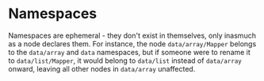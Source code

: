 # Namespaces

Namespaces are ephemeral - they don't exist in themselves, only inasmuch as a node declares them. For instance, the node `data/array/Mapper` belongs to the `data/array` and `data` namespaces, but if someone were to rename it to `data/list/Mapper`, it would belong to `data/list` instead of `data/array` onward, leaving all other nodes in `data/array` unaffected.
